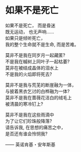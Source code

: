 # 如果不是死亡

如果不是死亡， 而是昏迷  
既无运动， 也无声响……  
如果只是倾听死亡，  
我的整个生命就不是生命, 而是苦难。  


莫非不是我在同岁月一起藏匿?    
不是我在槭树上同叶子一起枯萎?  
莫非在被结成晶体的泪水上  
不是我的火焰即将死去?  


莫非不是我与荒芜的断崖融为一体，  
与披着黑衣乞讨的白桦融为一体?  
莫非不是我在蔷薇花洁白的绒毛上  
被清晨的寒冷钉上?  


莫非不是我在这些雨滴中  
为了让它们珍珠般降落?  
请告诉我, 在思想的痛苦之中，  
是否还有谁会怜悯我?  


—— 英诺肯基・安年斯基
